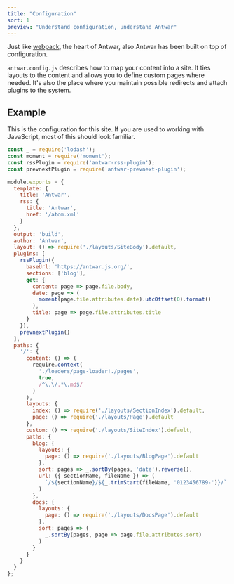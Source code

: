 ```yaml
---
title: "Configuration"
sort: 1
preview: "Understand configuration, understand Antwar"
---
```


Just like [webpack](https://webpack.js.org/), the heart of Antwar, also Antwar has been built on top of configuration.

`antwar.config.js` describes how to map your content into a site. It ties layouts to the content and allows you to define custom pages where needed. It's also the place where you maintain possible redirects and attach plugins to the system.

## Example

This is the configuration for this site. If you are used to working with JavaScript, most of this should look familiar.

```javascript
const _ = require('lodash');
const moment = require('moment');
const rssPlugin = require('antwar-rss-plugin');
const prevnextPlugin = require('antwar-prevnext-plugin');

module.exports = {
  template: {
    title: 'Antwar',
    rss: {
      title: 'Antwar',
      href: '/atom.xml'
    }
  },
  output: 'build',
  author: 'Antwar',
  layout: () => require('./layouts/SiteBody').default,
  plugins: [
    rssPlugin({
      baseUrl: 'https://antwar.js.org/',
      sections: ['blog'],
      get: {
        content: page => page.file.body,
        date: page => (
          moment(page.file.attributes.date).utcOffset(0).format()
        ),
        title: page => page.file.attributes.title
      }
    }),
    prevnextPlugin()
  ],
  paths: {
    '/': {
      content: () => (
        require.context(
          './loaders/page-loader!./pages',
          true,
          /^\.\/.*\.md$/
        )
      ),
      layouts: {
        index: () => require('./layouts/SectionIndex').default,
        page: () => require('./layouts/Page').default
      },
      custom: () => require('./layouts/SiteIndex').default,
      paths: {
        blog: {
          layouts: {
            page: () => require('./layouts/BlogPage').default
          },
          sort: pages => _.sortBy(pages, 'date').reverse(),
          url: ({ sectionName, fileName }) => (
            `/${sectionName}/${_.trimStart(fileName, '0123456789-')}/`
          )
        },
        docs: {
          layouts: {
            page: () => require('./layouts/DocsPage').default
          },
          sort: pages => (
            _.sortBy(pages, page => page.file.attributes.sort)
          )
        }
      }
    }
  }
};
```

